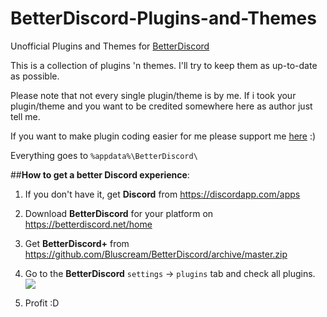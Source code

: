 # BetterDiscord-Plugins-and-Themes
Unofficial Plugins and Themes for [BetterDiscord](https://github.com/Jiiks/BetterDiscordApp)

This is a collection of plugins 'n themes. I'll try to keep them as up-to-date as possible.

Please note that not every single plugin/theme is by me. If i took your plugin/theme and you want to be credited somewhere here as author just tell me.


If you want to make plugin coding easier for me please support me [here](https://github.com/Jiiks/BetterDiscordApp/issues/88) :)

Everything goes to ``` %appdata%\BetterDiscord\ ```

##__How to get a better Discord experience__:

1. If you don't have it, get **Discord** from https://discordapp.com/apps

2. Download **BetterDiscord** for your platform on https://betterdiscord.net/home

3. Get **BetterDiscord+** from https://github.com/Bluscream/BetterDiscord/archive/master.zip

4. Go to the **BetterDiscord** `settings` -> `plugins` tab and check all plugins. ![](https://cdn.discordapp.com/attachments/131115936005619712/131137567834767360/unknown.png)

5. Profit :D
